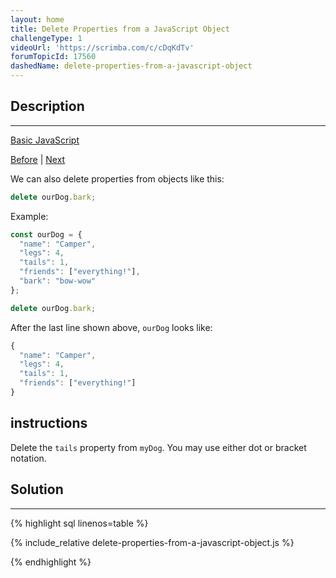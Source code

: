 ```yaml
---
layout: home
title: Delete Properties from a JavaScript Object
challengeType: 1
videoUrl: 'https://scrimba.com/c/cDqKdTv'
forumTopicId: 17560
dashedName: delete-properties-from-a-javascript-object
---
```


<div class="row">
<div class="columnStmt" markdown="1">

## Description
------

[Basic JavaScript](../basic-javascript/README.html) 

[Before](./add-new-properties-to-a-javascript-object.md)  | [Next](./using-objects-for-lookups.md) 

We can also delete properties from objects like this:

```js
delete ourDog.bark;
```

Example:

```js
const ourDog = {
  "name": "Camper",
  "legs": 4,
  "tails": 1,
  "friends": ["everything!"],
  "bark": "bow-wow"
};

delete ourDog.bark;
```

After the last line shown above, `ourDog` looks like:

```js
{
  "name": "Camper",
  "legs": 4,
  "tails": 1,
  "friends": ["everything!"]
}
```

##  instructions 

Delete the `tails` property from `myDog`. You may use either dot or bracket notation.

</div>
<div class="columnSol" markdown="1">

## Solution
------

{% highlight sql linenos=table %}

{% include_relative delete-properties-from-a-javascript-object.js %}

{% endhighlight %}

</div>
</div>

